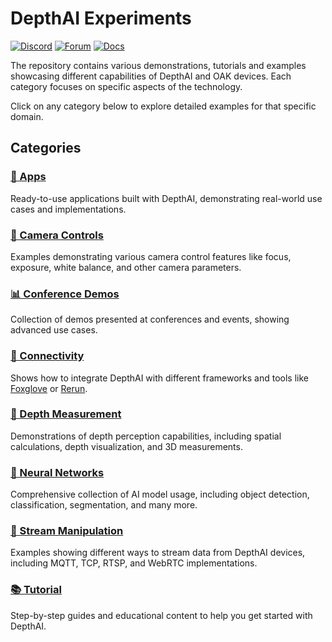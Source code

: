 # DepthAI Experiments

[![Discord](https://img.shields.io/discord/790680891252932659?label=Discord)](https://discord.gg/luxonis)
[![Forum](https://img.shields.io/badge/Forum-discuss-orange)](https://discuss.luxonis.com/)
[![Docs](https://img.shields.io/badge/Docs-DepthAI-yellow)](https://docs.luxonis.com)

The repository contains various demonstrations, tutorials and examples showcasing different capabilities of DepthAI and OAK devices. Each category focuses on specific aspects of the technology.

Click on any category below to explore detailed examples for that specific domain.

## Categories

### [📱 Apps](apps/)
Ready-to-use applications built with DepthAI, demonstrating real-world use cases and implementations.

### [🎥 Camera Controls](camera-controls/)
Examples demonstrating various camera control features like focus, exposure, white balance, and other camera parameters.

### [📊 Conference Demos](conference-demos/)
Collection of demos presented at conferences and events, showing advanced use cases.

### [🔌 Connectivity](connectivity/)
Shows how to integrate DepthAI with different frameworks and tools like [Foxglove](https://docs.foxglove.dev/docs/introduction/) or [Rerun](https://rerun.io/docs/getting-started/what-is-rerun).

### [📏 Depth Measurement](depth-measurement/)
Demonstrations of depth perception capabilities, including spatial calculations, depth visualization, and 3D measurements.

### [🧠 Neural Networks](neural-networks/)
Comprehensive collection of AI model usage, including object detection, classification, segmentation, and many more.

### [🔄 Stream Manipulation](stream-manipulation/)
Examples showing different ways to stream data from DepthAI devices, including MQTT, TCP, RTSP, and WebRTC implementations.

### [📚 Tutorial](tutorial/)
Step-by-step guides and educational content to help you get started with DepthAI.
